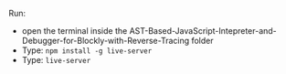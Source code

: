 Run: 
- open the terminal inside the AST-Based-JavaScript-Intepreter-and-Debugger-for-Blockly-with-Reverse-Tracing folder
- Type: ``npm install -g live-server``
- Type: ``live-server``